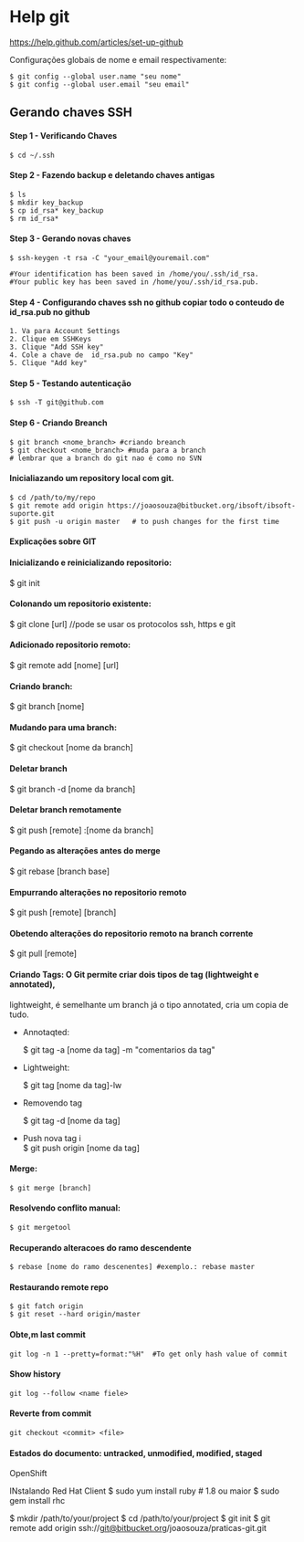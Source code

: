# Help git

https://help.github.com/articles/set-up-github

Configurações globais de nome e email respectivamente:

	$ git config --global user.name "seu nome"
	$ git config --global user.email "seu email"


## Gerando chaves SSH

#### Step 1 - Verificando Chaves
	$ cd ~/.ssh 

#### Step 2 - Fazendo backup e deletando chaves antigas
	$ ls
  	$ mkdir key_backup
  	$ cp id_rsa* key_backup
  	$ rm id_rsa*
  
#### Step 3 - Gerando novas chaves
  	$ ssh-keygen -t rsa -C "your_email@youremail.com"
  
  	#Your identification has been saved in /home/you/.ssh/id_rsa.
  	#Your public key has been saved in /home/you/.ssh/id_rsa.pub.

#### Step 4 - Configurando chaves ssh no github copiar todo o conteudo de id_rsa.pub no github
	1. Va para Account Settings
  	2. Clique em SSHKeys
  	3. Clique "Add SSH key"
  	4. Cole a chave de  id_rsa.pub no campo "Key"
  	5. Clique "Add key"

#### Step 5 - Testando autenticação
	$ ssh -T git@github.com


#### Step 6 -  Criando Breanch
	$ git branch <nome_branch> #criando breanch
	$ git checkout <nome_branch> #muda para a branch
	# lembrar que a branch do git nao é como no SVN
	

#### Inicialiazando um repository local com git.

	$ cd /path/to/my/repo
	$ git remote add origin https://joaosouza@bitbucket.org/ibsoft/ibsoft-suporte.git
	$ git push -u origin master   # to push changes for the first time

  

#### Explicações sobre GIT
 
#### Inicializando e reinicializando repositorio:
$ git init
 
#### Colonando um repositorio existente:
$ git clone [url] //pode se usar os protocolos ssh, https e git

#### Adicionado repositorio remoto:
$ git remote add [nome] [url]

#### Criando branch:
$ git branch [nome]

#### Mudando para uma branch:
$ git checkout [nome da branch]

#### Deletar branch
$ git branch -d [nome da branch]

#### Deletar branch remotamente
$ git push [remote] :[nome da branch] 

#### Pegando as alterações antes do merge
$ git rebase [branch base]

#### Empurrando alterações no repositorio remoto
$ git push [remote] [branch]

#### Obetendo alterações do repositorio remoto na branch corrente
$ git pull [remote]


#### Criando Tags: O Git permite criar dois tipos de tag (lightweight e  annotated),
lightweight, é semelhante  um branch já o tipo annotated, cria um copia de tudo.

* Annotaqted:

	$ git tag -a [nome da tag] -m "comentarios da tag"

* Lightweight:

	$ git tag [nome da tag]-lw

* Removendo tag

	$ git tag -d [nome da tag] 

* Push nova tag
i	
	$ git push origin [nome da tag]

#### Merge:

	$ git merge [branch]

#### Resolvendo conflito manual:

	$ git mergetool

#### Recuperando alteracoes do ramo descendente

	$ rebase [nome do ramo descenentes] #exemplo.: rebase master

#### Restaurando remote repo

	$ git fatch origin
	$ git reset --hard origin/master

#### Obte,m last commit

	git log -n 1 --pretty=format:"%H"  #To get only hash value of commit

#### Show history 
	
	git log --follow <name fiele>

#### Reverte from commit

	git checkout <commit> <file>

#### Estados do documento: untracked, unmodified, modified, staged


OpenShift


INstalando Red Hat Client
  $ sudo yum install ruby # 1.8 ou maior
  $ sudo gem install rhc
  
  
$ mkdir /path/to/your/project
$ cd /path/to/your/project
$ git init
$ git remote add origin ssh://git@bitbucket.org/joaosouza/praticas-git.git
  
  
